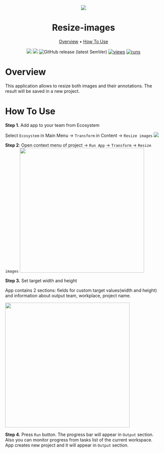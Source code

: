 <div align="center" markdown>

<img src="https://i.imgur.com/R0d7RSW.png"/>

# Resize-images

<p align="center">
  <a href="#Overview">Overview</a> •
  <a href="#How-To-Use">How To Use</a>
</p>


[![](https://img.shields.io/badge/supervisely-ecosystem-brightgreen)](https://ecosystem.supervise.ly/apps/supervisely-ecosystem/resize-images)
[![](https://img.shields.io/badge/slack-chat-green.svg?logo=slack)](https://supervise.ly/slack)
![GitHub release (latest SemVer)](https://img.shields.io/github/v/release/supervisely-ecosystem/resize-images)
[![views](https://app.supervise.ly/public/api/v3/ecosystem.counters?repo=supervisely-ecosystem/resize-images&counter=views&label=views)](https://supervise.ly)
[![runs](https://app.supervise.ly/public/api/v3/ecosystem.counters?repo=supervisely-ecosystem/resize-images&counter=runs&label=runs)](https://supervise.ly)

</div>

# Overview

This application allows to resize both images and their annotations. The result  will be saved in a new project. 

# How To Use

**Step 1.** Add app to your team from Ecosystem

   Select `Ecosystem` in Main Menu -> `Transform` in Content -> `Resize images`
<img src="https://i.imgur.com/O0uy6v1.png"/>

**Step 2**: Open context menu of project -> `Run App` -> `Transform` -> `Resize images` 
<img src="https://i.imgur.com/w5pztbj.png" height="400px"/>

**Step 3.** Set target width and height
   
   App contains 2 sections: fields for custom target values(width and height) and information about output team, workplace, project name. 
   
<img src="https://i.imgur.com/7znCxrC.png" height="400px"/>

**Step 4.** Press `Run` button. The progress bar will appear in `Output` section. Also you can monitor progress from tasks list of the current workspace.
   App creates new project and it will appear in `Output` section.
